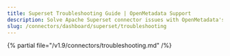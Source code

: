 ```yaml
---
title: Superset Troubleshooting Guide | OpenMetadata Support
description: Solve Apache Superset connector issues with OpenMetadata'scomprehensive troubleshooting guide. Fix common dashboard integration problems quickly.
slug: /connectors/dashboard/superset/troubleshooting
---
```


{% partial file="/v1.9/connectors/troubleshooting.md" /%}

